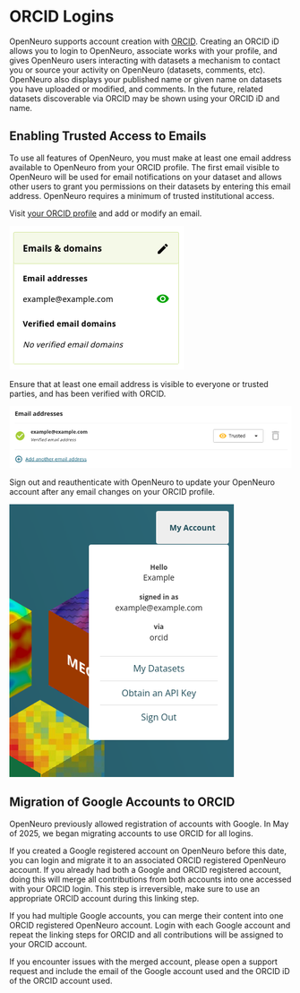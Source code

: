 # ORCID Logins

OpenNeuro supports account creation with [ORCID](https://orcid.org/). Creating an ORCID iD allows you to login to OpenNeuro, associate works with your profile, and gives OpenNeuro users interacting with datasets a mechanism to contact you or source your activity on OpenNeuro (datasets, comments, etc). OpenNeuro also displays your published name or given name on datasets you have uploaded or modified, and comments. In the future, related datasets discoverable via ORCID may be shown using your ORCID iD and name.

## Enabling Trusted Access to Emails

To use all features of OpenNeuro, you must make at least one email address available to OpenNeuro from your ORCID profile. The first email visible to OpenNeuro will be used for email notifications on your dataset and allows other users to grant you permissions on their datasets by entering this email address. OpenNeuro requires a minimum of trusted institutional access.

Visit [your ORCID profile](https://orcid.org/my-orcid) and add or modify an email.

![ORCID profile emails list on left side of profile](./assets/orcid/step-1.png)

Ensure that at least one email address is visible to everyone or trusted parties, and has been verified with ORCID.

![Example of setting an email to trusted parties](./assets/orcid/step-2.png)

Sign out and reauthenticate with OpenNeuro to update your OpenNeuro account after any email changes on your ORCID profile.

![Log out button shown at bottom of user menu](./assets/orcid/step-3.png)


## Migration of Google Accounts to ORCID

OpenNeuro previously allowed registration of accounts with Google. In May of 2025, we began migrating accounts to use ORCID for all logins.

If you created a Google registered account on OpenNeuro before this date, you can login and migrate it to an associated ORCID registered OpenNeuro account. If you already had both a Google and ORCID registered account, doing this will merge all contributions from both accounts into one accessed with your ORCID login. This step is irreversible, make sure to use an appropriate ORCID account during this linking step.

If you had multiple Google accounts, you can merge their content into one ORCID registered OpenNeuro account. Login with each Google account and repeat the linking steps for ORCID and all contributions will be assigned to your ORCID account.

If you encounter issues with the merged account, please open a support request and include the email of the Google account used and the ORCID iD of the ORCID account used.
